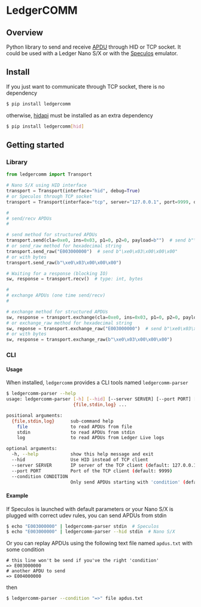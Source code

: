 # LedgerCOMM

## Overview

Python library to send and receive [APDU](https://en.wikipedia.org/wiki/Smart_card_application_protocol_data_unit) through HID or TCP socket.
It could be used with a Ledger Nano S/X or with the [Speculos](https://github.com/LedgerHQ/speculos) emulator.

## Install

If you just want to communicate through TCP socket, there is no dependency

```bash
$ pip install ledgercomm
```

otherwise, [hidapi](https://github.com/trezor/cython-hidapi) must be installed as an extra dependency

```bash
$ pip install ledgercomm[hid]
```

## Getting started

### Library

```python
from ledgercomm import Transport

# Nano S/X using HID interface
transport = Transport(interface="hid", debug=True)
# or Speculos through TCP socket
transport = Transport(interface="tcp", server="127.0.0.1", port=9999, debug=True)

#
# send/recv APDUs
#

# send method for structured APDUs
transport.send(cla=0xe0, ins=0x03, p1=0, p2=0, payload=b"")  # send b"\xe0\x03\x00\x00\x00"
# or send_raw method for hexadecimal string
transport.send_raw("E003000000")  # send b"\xe0\x03\x00\x00\x00"
# or with bytes
transport.send_raw(b"\xe0\x03\x00\x00\x00")

# Waiting for a response (blocking IO)
sw, response = transport.recv()  # type: int, bytes

#
# exchange APDUs (one time send/recv)
#

# exchange method for structured APDUs
sw, response = transport.exchange(cla=0xe0, ins=0x03, p1=0, p2=0, payload=b"")  # send b"\xe0\x03\x00\x00\x00"
# or exchange_raw method for hexadecimal string
sw, reponse = transport.exchange_raw("E003000000")  # send b"\xe0\x03\x00\x00\x00"
# or with bytes
sw, response = transport.exchange_raw(b"\xe0\x03\x00\x00\x00")

```

### CLI

#### Usage

When installed, `ledgercomm` provides a CLI tools named `ledgercomm-parser`

```bash
$ ledgercomm-parser --help
usage: ledgercomm-parser [-h] [--hid] [--server SERVER] [--port PORT] [--condition CONDITION]
                         {file,stdin,log} ...

positional arguments:
  {file,stdin,log}      sub-command help
    file                to read APDUs from file
    stdin               to read APDUs from stdin
    log                 to read APDUs from Ledger Live logs

optional arguments:
  -h, --help            show this help message and exit
  --hid                 Use HID instead of TCP client
  --server SERVER       IP server of the TCP client (default: 127.0.0.1)
  --port PORT           Port of the TCP client (default: 9999)
  --condition CONDITION
                        Only send APDUs starting with 'condition' (default: None)
```

#### Example

If Speculos is launched with default parameters or your Nano S/X is plugged with correct udev rules, you can send APDUs from stdin

```bash
$ echo "E003000000" | ledgercomm-parser stdin  # Speculos
$ echo "E003000000" | ledgercomm-parser --hid stdin  # Nano S/X
```

Or you can replay APDUs using the following text file named `apdus.txt` with some condition

```text
# this line won't be send if you've the right 'condition'
=> E003000000
# another APDU to send
=> E004000000
```

then

```bash
$ ledgercomm-parser --condition "=>" file apdus.txt
```
